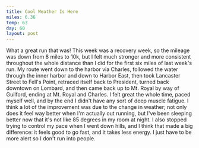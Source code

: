 ```yaml
---
title: Cool Weather Is Here
miles: 6.36
temp: 63
day: 60
layout: post
---
```

What a great run that was! This week was a recovery week, so the mileage was down from 8 miles to 10k, but I felt much stronger and more consistent throughout the whole distance than I did for the first six miles of last week's run. My route went down to the harbor via Charles, followed the water through the inner harbor and down to Harbor East, then took Lancaster Street to Fell's Point, retraced itself back to President, turned back downtown on Lombard, and then came back up to Mt. Royal by way of Guilford, ending at Mt. Royal and Charles. I felt great the whole time, paced myself well, and by the end I didn't have any sort of deep muscle fatigue. I think a lot of the improvement was due to the change in weather; not only does it feel way better when I'm actually out running, but I've been sleeping better now that it's not like 85 degrees in my room at night. I also stopped trying to control my pace when I went down hills, and I think that made a big difference: it feels good to go fast, and it takes less energy. I just have to be more alert so I don't run into people.